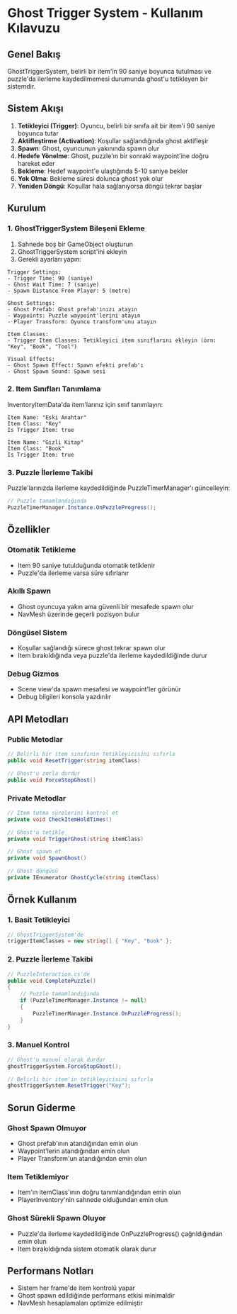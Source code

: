 # Ghost Trigger System - Kullanım Kılavuzu

## Genel Bakış

GhostTriggerSystem, belirli bir item'in 90 saniye boyunca tutulması ve puzzle'da ilerleme kaydedilmemesi durumunda ghost'u tetikleyen bir sistemdir.

## Sistem Akışı

1. **Tetikleyici (Trigger)**: Oyuncu, belirli bir sınıfa ait bir item'i 90 saniye boyunca tutar
2. **Aktifleştirme (Activation)**: Koşullar sağlandığında ghost aktifleşir
3. **Spawn**: Ghost, oyuncunun yakınında spawn olur
4. **Hedefe Yönelme**: Ghost, puzzle'ın bir sonraki waypoint'ine doğru hareket eder
5. **Bekleme**: Hedef waypoint'e ulaştığında 5-10 saniye bekler
6. **Yok Olma**: Bekleme süresi dolunca ghost yok olur
7. **Yeniden Döngü**: Koşullar hala sağlanıyorsa döngü tekrar başlar

## Kurulum

### 1. GhostTriggerSystem Bileşeni Ekleme

1. Sahnede boş bir GameObject oluşturun
2. GhostTriggerSystem script'ini ekleyin
3. Gerekli ayarları yapın:

```
Trigger Settings:
- Trigger Time: 90 (saniye)
- Ghost Wait Time: 7 (saniye)
- Spawn Distance From Player: 5 (metre)

Ghost Settings:
- Ghost Prefab: Ghost prefab'ınızı atayın
- Waypoints: Puzzle waypoint'lerini atayın
- Player Transform: Oyuncu transform'unu atayın

Item Classes:
- Trigger Item Classes: Tetikleyici item sınıflarını ekleyin (örn: "Key", "Book", "Tool")

Visual Effects:
- Ghost Spawn Effect: Spawn efekti prefab'ı
- Ghost Spawn Sound: Spawn sesi
```

### 2. Item Sınıfları Tanımlama

InventoryItemData'da item'larınız için sınıf tanımlayın:

```
Item Name: "Eski Anahtar"
Item Class: "Key"
Is Trigger Item: true

Item Name: "Gizli Kitap"
Item Class: "Book"
Is Trigger Item: true
```

### 3. Puzzle İlerleme Takibi

Puzzle'larınızda ilerleme kaydedildiğinde PuzzleTimerManager'ı güncelleyin:

```csharp
// Puzzle tamamlandığında
PuzzleTimerManager.Instance.OnPuzzleProgress();
```

## Özellikler

### Otomatik Tetikleme
- Item 90 saniye tutulduğunda otomatik tetiklenir
- Puzzle'da ilerleme varsa süre sıfırlanır

### Akıllı Spawn
- Ghost oyuncuya yakın ama güvenli bir mesafede spawn olur
- NavMesh üzerinde geçerli pozisyon bulur

### Döngüsel Sistem
- Koşullar sağlandığı sürece ghost tekrar spawn olur
- Item bırakıldığında veya puzzle'da ilerleme kaydedildiğinde durur

### Debug Gizmos
- Scene view'da spawn mesafesi ve waypoint'ler görünür
- Debug bilgileri konsola yazdırılır

## API Metodları

### Public Metodlar

```csharp
// Belirli bir item sınıfının tetikleyicisini sıfırla
public void ResetTrigger(string itemClass)

// Ghost'u zorla durdur
public void ForceStopGhost()
```

### Private Metodlar

```csharp
// Item tutma sürelerini kontrol et
private void CheckItemHoldTimes()

// Ghost'u tetikle
private void TriggerGhost(string itemClass)

// Ghost spawn et
private void SpawnGhost()

// Ghost döngüsü
private IEnumerator GhostCycle(string itemClass)
```

## Örnek Kullanım

### 1. Basit Tetikleyici

```csharp
// GhostTriggerSystem'de
triggerItemClasses = new string[] { "Key", "Book" };
```

### 2. Puzzle İlerleme Takibi

```csharp
// PuzzleInteraction.cs'de
public void CompletePuzzle()
{
    // Puzzle tamamlandığında
    if (PuzzleTimerManager.Instance != null)
    {
        PuzzleTimerManager.Instance.OnPuzzleProgress();
    }
}
```

### 3. Manuel Kontrol

```csharp
// Ghost'u manuel olarak durdur
ghostTriggerSystem.ForceStopGhost();

// Belirli bir item'in tetikleyicisini sıfırla
ghostTriggerSystem.ResetTrigger("Key");
```

## Sorun Giderme

### Ghost Spawn Olmuyor
- Ghost prefab'ının atandığından emin olun
- Waypoint'lerin atandığından emin olun
- Player Transform'un atandığından emin olun

### Item Tetiklemiyor
- Item'ın itemClass'ının doğru tanımlandığından emin olun
- PlayerInventory'nin sahnede olduğundan emin olun

### Ghost Sürekli Spawn Oluyor
- Puzzle'da ilerleme kaydedildiğinde OnPuzzleProgress() çağrıldığından emin olun
- Item bırakıldığında sistem otomatik olarak durur

## Performans Notları

- Sistem her frame'de item kontrolü yapar
- Ghost spawn edildiğinde performans etkisi minimaldir
- NavMesh hesaplamaları optimize edilmiştir 